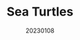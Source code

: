 ---
title: "Sea Turtles"
team: "Puja Saha | Muskan Bagaria | Pallavi Soni | Girish Kishore"
tags: VR Quest Unity

video_provider: "youtube"
video_id:

header:
    teaser: /assets/img/projects/2023/course_project_10.jpg

overview: Add a short description of your project here. Here, you can mention about the type of application or game you have created. You may also mention bout the objectives of your project and the intent behind the concept. You can add certain details about the outcome, such as what the user will experience, in what medium and using what devices.


project-link:

active: "yes"
type: "course"
year: "2023"
date: 20230108

---